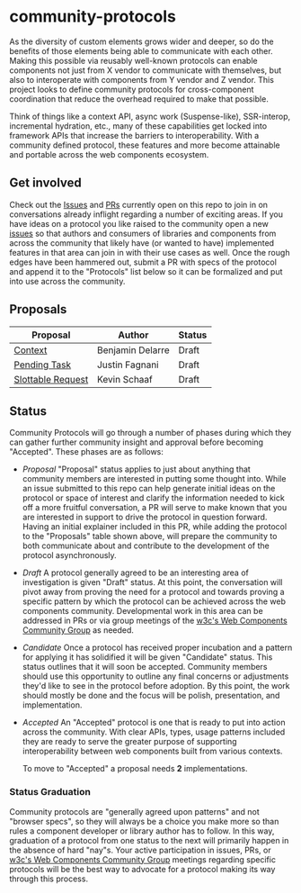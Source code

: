 # community-protocols

As the diversity of custom elements grows wider and deeper, so do the benefits of those elements being able to communicate with each other. Making this possible via reusably well-known protocols can enable components not just from X vendor to communicate with themselves, but also to interoperate with components from Y vendor and Z vendor. This project looks to define community protocols for cross-component coordination that reduce the overhead required to make that possible.

Think of things like a context API, async work (Suspense-like), SSR-interop, incremental hydration, etc., many of these capabilities get locked into framework APIs that increase the barriers to interoperability. With a community defined protocol, these features and more become attainable and portable across the web components ecosystem.

## Get involved

Check out the [Issues](https://github.com/webcomponents/community-protocols/issues) and [PRs](https://github.com/webcomponents/community-protocols/pulls) currently open on this repo to join in on conversations already inflight regarding a number of exciting areas. If you have ideas on a protocol you like raised to the community open a new [issues](https://github.com/webcomponents/community-protocols/issues/new) so that authors and consumers of libraries and components from across the community that likely have (or wanted to have) implemented features in that area can join in with their use cases as well. Once the rough edges have been hammered out, submit a PR with specs of the protocol and append it to the "Protocols" list below so it can be formalized and put into use across the community.

## Proposals

| Proposal       | Author           | Status |
|----------------|------------------|--------|
| [Context]      | Benjamin Delarre | Draft  |
| [Pending Task] | Justin Fagnani   | Draft  |
| [Slottable Request] | Kevin Schaaf   | Draft  |

[Context]: https://github.com/webcomponents/community-protocols/blob/main/proposals/context.md
[Pending Task]: https://github.com/webcomponents/community-protocols/blob/main/proposals/pending-task.md
[Slottable Request]: https://github.com/webcomponents/community-protocols/blob/main/proposals/slottable-request.md

## Status

Community Protocols will go through a number of phases during which they can gather further community insight and approval before becoming "Accepted". These phases are as follows:

- *Proposal*
  "Proposal" status applies to just about anything that community members are interested in putting some thought into. While an issue submitted to this repo can help generate initial ideas on the protocol or space of interest and clarify the information needed to kick off a more fruitful conversation, a PR will serve to make known that you are interested in support to drive the protocol in question forward. Having an initial explainer included in this PR, while adding the protocol to the "Proposals" table shown above, will prepare the community to both communicate about and contribute to the development of the protocol asynchronously.

- *Draft*
  A protocol generally agreed to be an interesting area of investigation is given "Draft" status. At this point, the conversation will pivot away from proving the need for a protocol and towards proving a specific pattern by which the protocol can be achieved across the web components community. Developmental work in this area can be addressed in PRs or via group meetings of the [w3c's Web Components Community Group](https://github.com/w3c/webcomponents-cg) as needed.

- *Candidate*
  Once a protocol has received proper incubation and a pattern for applying it has solidified it will be given "Candidate" status. This status outlines that it will soon be accepted. Community members should use this opportunity to outline any final concerns or adjustments they'd like to see in the protocol before adoption. By this point, the work should mostly be done and the focus will be polish, presentation, and implementation.

- *Accepted*
  An "Accepted" protocol is one that is ready to put into action across the community. With clear APIs, types, usage patterns included they are ready to serve the greater purpose of supporting interoperability between web components built from various contexts.

  To move to "Accepted" a proposal needs __2__ implementations.

### Status Graduation

Community protocols are "generally agreed upon patterns" and not "browser specs", so they will always be a choice you make more so than rules a component developer or library author has to follow. In this way, graduation of a protocol from one status to the next will primarily happen in the absence of hard "nay"s. Your active participation in issues, PRs, or [w3c's Web Components Community Group](https://github.com/w3c/webcomponents-cg) meetings regarding specific protocols will be the best way to advocate for a protocol making its way through this process.
